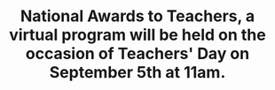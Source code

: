 ---
layout: post
title: National Awards to Teachers, a virtual program will be held on the occasion of Teachers' Day on September 5th at 11am.
event_date: 03-09-2020
categories: news
img: 2.jpeg
---